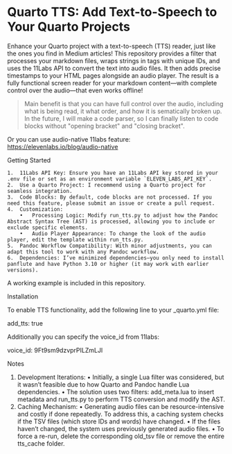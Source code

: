 # Quarto TTS: Add Text-to-Speech to Your Quarto Projects

Enhance your Quarto project with a text-to-speech (TTS) reader, just like the ones you find in Medium articles! This repository provides a filter that processes your markdown files, wraps strings in <span> tags with unique IDs, and uses the 11Labs API to convert the text into audio files. It then adds precise timestamps to your HTML pages alongside an audio player. The result is a fully functional screen reader for your markdown content—with complete control over the audio—that even works offline!

> Main benefit is that you can have full control over the audio, including what is being read, it what order, and how it is sematically broken up. In the future, I will make a code parser, so I can finally listen to code blocks without "opening bracket" and "closing bracket". 

Or you can use audio-native 11labs feature: https://elevenlabs.io/blog/audio-native

Getting Started

	1.	11Labs API Key: Ensure you have an 11Labs API key stored in your .env file or set as an environment variable `ELEVEN_LABS_API_KEY`.
	2.	Use a Quarto Project: I recommend using a Quarto project for seamless integration.
	3.	Code Blocks: By default, code blocks are not processed. If you need this feature, please submit an issue or create a pull request.
	4.	Customization:
        •	Processing Logic: Modify run_tts.py to adjust how the Pandoc Abstract Syntax Tree (AST) is processed, allowing you to include or exclude specific elements.
        •	Audio Player Appearance: To change the look of the audio player, edit the template within run_tts.py.
	5.	Pandoc Workflow Compatibility: With minor adjustments, you can adapt this tool to work with any Pandoc workflow.
	6.	Dependencies: I’ve minimized dependencies—you only need to install panflute and have Python 3.10 or higher (it may work with earlier versions).

A working example is included in this repository.

Installation

To enable TTS functionality, add the following line to your _quarto.yml file:

add_tts: true

Additionally you can specify the voice_id from 11labs:

voice_id: 9Ft9sm9dzvprPILZmLJl

Notes

1.	Development Iterations:
    •	Initially, a single Lua filter was considered, but it wasn’t feasible due to how Quarto and Pandoc handle Lua dependencies.
    •	The solution uses two filters: add_meta.lua to insert metadata and run_tts.py to perform TTS conversion and modify the AST.
2.	Caching Mechanism:
    •	Generating audio files can be resource-intensive and costly if done repeatedly. To address this, a caching system checks if the TSV files (which store IDs and words) have changed.
    •	If the files haven’t changed, the system uses previously generated audio files.
    •	To force a re-run, delete the corresponding old_tsv file or remove the entire tts_cache folder.
